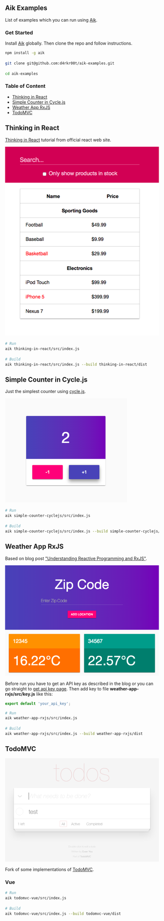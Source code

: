 ## Aik Examples

List of examples which you can run using [Aik](https://github.com/d4rkr00t/aik).

### Get Started

Install [Aik](https://github.com/d4rkr00t/aik) globally. Then clone the repo and follow instructions.

```sh
npm install -g aik

git clone git@github.com:d4rkr00t/aik-examples.git

cd aik-examples
```

### Table of Content

* [Thinking in React](#thinking-in-react)
* [Simple Counter in Cycle.js](#simple-counter-in-cyclejs)
* [Weather App RxJS](#weather-app-rxjs)
* [TodoMVC](#todomvc)

## Thinking in React

[Thinking in React](https://facebook.github.io/react/docs/thinking-in-react.html) tutorial from official react web site.

![Thinking in React](/thinking-in-react/preview.png)

```sh
# Run
aik thinking-in-react/src/index.js

# Build
aik thinking-in-react/src/index.js --build thinking-in-react/dist
```

## Simple Counter in Cycle.js

Just the simplest counter using [cycle.js](http://cycle.js.org/).

![Simple Counter in Cycle.js](/simple-counter-cyclejs/preview.png)

```sh
# Run
aik simple-counter-cyclejs/src/index.js

# Build
aik simple-counter-cyclejs/src/index.js --build simple-counter-cyclejs/dist
```

## Weather App RxJS

Based on blog post ["Understanding Reactive Programming and RxJS"](https://auth0.com/blog/understanding-reactive-programming-and-rxjs/).

![Weather App RxJS](/weather-app-rxjs/preview.png)

Before run you have to get an API key as described in the blog or you can go straight to [get api key page](https://home.openweathermap.org/api_keys).
Then add key to file **weather-app-rxjs/src/key.js** like this:

```js
export default 'your_api_key';
```

```sh
# Run
aik weather-app-rxjs/src/index.js

# Build
aik weather-app-rxjs/src/index.js --build weather-app-rxjs/dist
```

## TodoMVC

![TodoMVC](/todomvc-vue/preview.png)

Fork of some implementations of [TodoMVC](http://todomvc.com/).

### Vue
```sh
# Run
aik todomvc-vue/src/index.js

# Build
aik todomvc-vue/src/index.js --build todomvc-vue/dist
```
